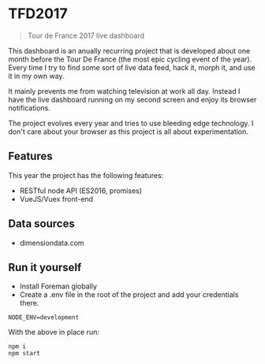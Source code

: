 # TFD2017

> Tour de France 2017 live dashboard

This dashboard is an anually recurring project that is developed about one month before the Tour De France (the most epic cycling event of the year). Every time I try to find some sort of live data feed, hack it, morph it, and use it in my own way.

It mainly prevents me from watching television at work all day. Instead I have the live dashboard running on my second screen and enjoy its browser notifications.

The project evolves every year and tries to use bleeding edge technology. I don't care about your browser as this project is all about experimentation.

## Features
This year the project has the following features:

* RESTful node API (ES2016, promises)
* VueJS/Vuex front-end

## Data sources

* dimensiondata.com

## Run it yourself

* Install Foreman globally
* Create a .env file in the root of the project and add your credentials there.

```
NODE_ENV=development
```

With the above in place run:
```
npm i
npm start
```
